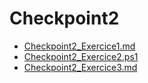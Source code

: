 # Checkpoint2

- [Checkpoint2_Exercice1.md](https://github.com/KAOUTARBAH/Checkpoint2/blob/main/Checkpoint2_Exercice1.md)
- [Checkpoint2_Exercice2.ps1](https://github.com/KAOUTARBAH/Checkpoint2/blob/main/Checkpoint2_Exercice2.ps1)
- [Checkpoint2_Exercice3.md](https://github.com/KAOUTARBAH/Checkpoint2/blob/main/Checkpoint2_Exercice3.md)